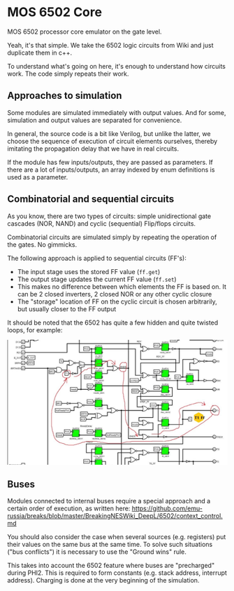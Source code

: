 # MOS 6502 Core

MOS 6502 processor core emulator on the gate level.

Yeah, it's that simple. We take the 6502 logic circuits from Wiki and just duplicate them in c++.

To understand what's going on here, it's enough to understand how circuits work. The code simply repeats their work.

## Approaches to simulation

Some modules are simulated immediately with output values. And for some, simulation and output values are separated for convenience.

In general, the source code is a bit like Verilog, but unlike the latter, we choose the sequence of execution of circuit elements ourselves,
thereby imitating the propagation delay that we have in real circuits.

If the module has few inputs/outputs, they are passed as parameters. If there are a lot of inputs/outputs, an array indexed by enum definitions is used as a parameter.

## Combinatorial and sequential circuits

As you know, there are two types of circuits: simple unidirectional gate cascades (NOR, NAND) and cyclic (sequential) Flip/flops circuits.

Combinatorial circuits are simulated simply by repeating the operation of the gates. No gimmicks.

The following approach is applied to sequential circuits (FF's):
- The input stage uses the stored FF value (`ff.get`)
- The output stage updates the current FF value (`ff.set`)
- This makes no difference between which elements the FF is based on. It can be 2 closed inverters, 2 closed NOR or any other cyclic closure
- The "storage" location of FF on the cyclic circuit is chosen arbitrarily, but usually closer to the FF output

It should be noted that the 6502 has quite a few hidden and quite twisted loops, for example:

![t1_ff](/BreakingNESWiki/imgstore/6502/t1_ff.jpg)

## Buses

Modules connected to internal buses require a special approach and a certain order of execution, as written here:
https://github.com/emu-russia/breaks/blob/master/BreakingNESWiki_DeepL/6502/context_control.md

You should also consider the case when several sources (e.g. registers) put their values on the same bus at the same time.
To solve such situations ("bus conflicts") it is necessary to use the "Ground wins" rule.

This takes into account the 6502 feature where buses are "precharged" during PHI2. This is required to form constants (e.g. stack address, interrupt address). Charging is done at the very beginning of the simulation.
